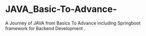 # JAVA_Basic-To-Advance-
A Journey of JAVA from Basics To Advance including Springboot framework for Backend Development .
